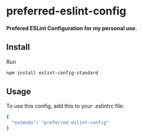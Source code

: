 # preferred-eslint-config

#### Prefered ESLint Configuration for my personal use.

## Install

Run
```bash
npm install eslint-config-standard
```

## Usage
To use this config, add this to your .eslintrc file:

```bash
{
  "extends": "preferred-eslint-config"
}
```
